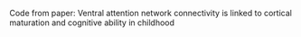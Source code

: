 Code from paper: Ventral attention network connectivity is linked to cortical maturation and cognitive ability in childhood
